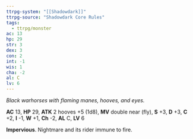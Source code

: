 ```yaml
---
ttrpg-system: "[[Shadowdark]]"
ttrpg-source: "Shadowdark Core Rules"
tags:
  - ttrpg/monster
ac: 13
hp: 29
str: 3
dex: 3
con: 2
int: -1
wis: 1
cha: -2
al: C
lv: 6
---
```


_Black warhorses with flaming manes, hooves, and eyes._

**AC** 13, **HP** 29, **ATK** 2 hooves +5 (1d8), **MV** double near (fly), **S** +3, **D** +3, **C** +2, **I** -1, **W** +1, **Ch** -2, **AL** C, **LV** 6

**Impervious**. Nightmare and its rider immune to fire.

